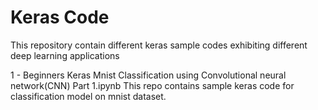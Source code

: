 # Keras Code
 This repository contain different keras sample codes exhibiting different deep learning applications

1 - Beginners Keras Mnist Classification using Convolutional neural network(CNN) Part 1.ipynb
This repo contains sample keras code for classification model on mnist dataset.
